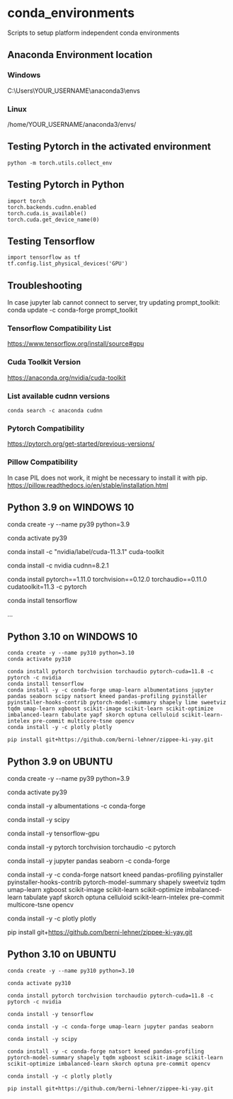 # conda_environments
Scripts to setup platform independent conda environments

## Anaconda Environment location
### Windows
C:\Users\YOUR_USERNAME\anaconda3\envs

### Linux
/home/YOUR_USERNAME/anaconda3/envs/

## Testing Pytorch in the activated environment
    python -m torch.utils.collect_env  

## Testing Pytorch in Python
    import torch
    torch.backends.cudnn.enabled
    torch.cuda.is_available()
    torch.cuda.get_device_name(0)

## Testing Tensorflow
    import tensorflow as tf
    tf.config.list_physical_devices('GPU')

## Troubleshooting
In case jupyter lab cannot connect to server, try updating prompt_toolkit:  
    conda update -c conda-forge prompt_toolkit

### Tensorflow Compatibility List
https://www.tensorflow.org/install/source#gpu

### Cuda Toolkit Version
https://anaconda.org/nvidia/cuda-toolkit

### List available cudnn versions
    conda search -c anaconda cudnn

### Pytorch Compatibility
https://pytorch.org/get-started/previous-versions/


### Pillow Compatibility
In case PIL does not work, it might be necessary to install it with pip.  
https://pillow.readthedocs.io/en/stable/installation.html


## Python 3.9 on WINDOWS 10
  conda create -y --name py39 python=3.9
 
  conda activate py39
 
  conda install -c "nvidia/label/cuda-11.3.1" cuda-toolkit
 
  conda install -c nvidia cudnn=8.2.1
 
  conda install pytorch==1.11.0 torchvision==0.12.0 torchaudio==0.11.0 cudatoolkit=11.3 -c pytorch
 
  conda install tensorflow

...


## Python 3.10 on WINDOWS 10
    conda create -y --name py310 python=3.10
    conda activate py310
   
    conda install pytorch torchvision torchaudio pytorch-cuda=11.8 -c pytorch -c nvidia
    conda install tensorflow
    conda install -y -c conda-forge umap-learn albumentations jupyter pandas seaborn scipy natsort kneed pandas-profiling pyinstaller pyinstaller-hooks-contrib pytorch-model-summary shapely lime sweetviz tqdm umap-learn xgboost scikit-image scikit-learn scikit-optimize imbalanced-learn tabulate yapf skorch optuna celluloid scikit-learn-intelex pre-commit multicore-tsne opencv
    conda install -y -c plotly plotly

    pip install git+https://github.com/berni-lehner/zippee-ki-yay.git

   



## Python 3.9 on UBUNTU
conda create -y --name py39 python=3.9

conda activate py39

conda install -y albumentations -c conda-forge

conda install -y scipy

conda install -y tensorflow-gpu

conda install -y pytorch torchvision torchaudio -c pytorch

conda install -y jupyter pandas seaborn -c conda-forge

conda install -y -c conda-forge natsort kneed pandas-profiling pyinstaller pyinstaller-hooks-contrib pytorch-model-summary shapely sweetviz tqdm umap-learn xgboost scikit-image scikit-learn scikit-optimize imbalanced-learn tabulate yapf skorch optuna celluloid scikit-learn-intelex pre-commit multicore-tsne opencv

conda install -y -c plotly plotly

pip install git+https://github.com/berni-lehner/zippee-ki-yay.git


## Python 3.10 on UBUNTU
    conda create -y --name py310 python=3.10

    conda activate py310

    conda install pytorch torchvision torchaudio pytorch-cuda=11.8 -c pytorch -c nvidia

    conda install -y tensorflow

    conda install -y -c conda-forge umap-learn jupyter pandas seaborn

    conda install -y scipy

    conda install -y -c conda-forge natsort kneed pandas-profiling pytorch-model-summary shapely tqdm xgboost scikit-image scikit-learn scikit-optimize imbalanced-learn skorch optuna pre-commit opencv

    conda install -y -c plotly plotly

    pip install git+https://github.com/berni-lehner/zippee-ki-yay.git
